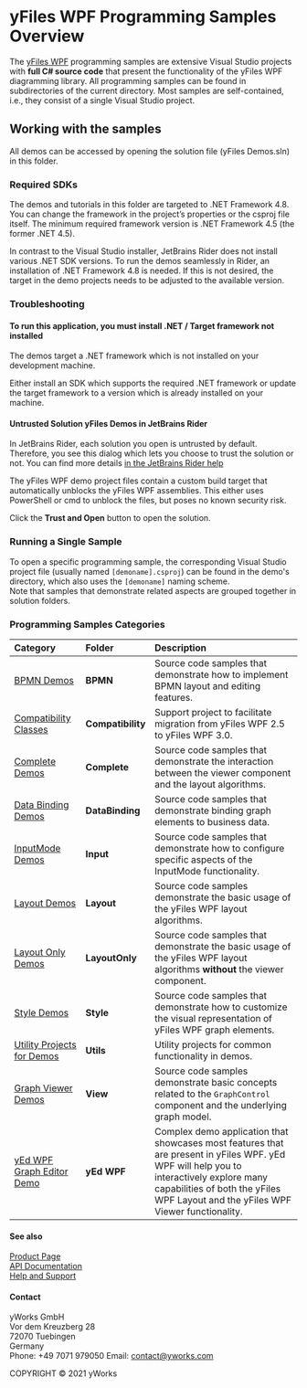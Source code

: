 
# yFiles WPF Programming Samples Overview
The [yFiles WPF](https://www.yworks.com/products/yfileswpf) programming samples are extensive Visual Studio projects with **full C# source code** that present the functionality of the yFiles WPF diagramming library. All programming samples can be found in subdirectories of the current directory. Most samples are self-contained, i.e., they consist of a single Visual Studio project. 


## Working with the samples
All demos can be accessed by opening the solution file (yFiles Demos.sln) in this folder. 




### Required SDKs
The demos and tutorials in this folder are targeted to .NET Framework 4.8. You can change the framework in the project’s properties or the csproj file itself. The minimum required framework version is .NET Framework 4.5 (the former .NET 4.5). 

In contrast to the Visual Studio installer, JetBrains Rider does not install various .NET SDK versions. To run the demos seamlessly in Rider, an installation of .NET Framework 4.8 is needed. If this is not desired, the target in the demo projects needs to be adjusted to the available version. 


### Troubleshooting

#### To run this application, you must install .NET / Target framework not installed
The demos target a .NET framework which is not installed on your development machine. 

Either install an SDK which supports the required .NET framework or update the target framework to a version which is already installed on your machine. 


#### Untrusted Solution yFiles Demos in JetBrains Rider
In JetBrains Rider, each solution you open is untrusted by default. Therefore, you see this dialog which lets you choose to trust the solution or not. You can find more details [in the JetBrains Rider help](https://www.jetbrains.com/help/rider/Creating_and_Opening_Projects_and_Solutions.html#trusted-and-untrusted-solutions) 

The yFiles WPF demo project files contain a custom build target that automatically unblocks the yFiles WPF assemblies. This either uses PowerShell or cmd to unblock the files, but poses no known security risk. 

Click the **Trust and Open** button to open the solution. 


### Running a Single Sample
To open a specific programming sample, the corresponding Visual Studio project file (usually named `[demoname].csproj`) can be found in the demo's directory, which also uses the `[demoname]` naming scheme. <br /> Note that samples that demonstrate related aspects are grouped together in solution folders. 

<a id="samples"></a> 
### Programming Samples Categories

| Category | Folder | Description 
|:---|:---|:---
|[BPMN Demos](BPMN) |**BPMN** | Source code samples that demonstrate how to implement BPMN layout and editing features. 
|[Compatibility Classes](Compatibility) |**Compatibility** | Support project to facilitate migration from yFiles WPF 2.5 to yFiles WPF 3.0. 
|[Complete Demos](Complete) |**Complete** | Source code samples that demonstrate the interaction between the viewer component and the layout algorithms. 
|[Data Binding Demos](DataBinding) |**DataBinding** | Source code samples that demonstrate binding graph elements to business data. 
|[InputMode Demos](Input) |**Input** | Source code samples that demonstrate how to configure specific aspects of the InputMode functionality. 
|[Layout Demos](Layout) |**Layout** | Source code samples demonstrate the basic usage of the yFiles WPF layout algorithms. 
|[Layout Only Demos](LayoutOnly) |**LayoutOnly** | Source code samples that demonstrate the basic usage of the yFiles WPF layout algorithms **without** the viewer component. 
|[Style Demos](Style) |**Style** | Source code samples that demonstrate how to customize the visual representation of yFiles WPF graph elements. 
|[Utility Projects for Demos](Utils) |**Utils** | Utility projects for common functionality in demos. 
|[Graph Viewer Demos](View) |**View** | Source code samples demonstrate basic concepts related to the `GraphControl` component and the underlying graph model. 
|[yEd WPF Graph Editor Demo](yEd%20WPF) |**yEd WPF** | Complex demo application that showcases most features that are present in yFiles WPF. yEd WPF will help you to interactively explore many capabilities of both the yFiles WPF Layout and the yFiles WPF Viewer functionality. 




#### See also
[Product Page](https://www.yworks.com/products/yfileswpf)  
[API Documentation](https://docs.yworks.com/yfileswpf)    
[Help and Support](https://www.yworks.com/products/yfiles/support)


#### Contact
yWorks GmbH  
Vor dem Kreuzberg 28  
72070 Tuebingen  
Germany  
Phone: +49 7071 979050
Email: contact@yworks.com

COPYRIGHT &#x00A9; 2021 yWorks   


